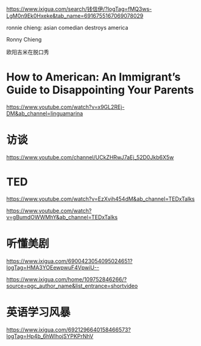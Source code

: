https://www.ixigua.com/search/钱信伊/?logTag=fMQ3ws-LgM0n9Ek0Hxeke&tab_name=6916755167069078029

ronnie chieng:
asian comedian destroys america

Ronny Chieng 

欧阳吉米在脱口秀
# How to American: An Immigrant’s Guide to Disappointing Your Parents
https://www.youtube.com/watch?v=x9GL2REj-DM&ab_channel=linguamarina

# 访谈
https://www.youtube.com/channel/UCkZHRwJ7aEj_52D0Jkb6X5w

# TED
https://www.youtube.com/watch?v=EzXvih454dM&ab_channel=TEDxTalks

https://www.youtube.com/watch?v=gBumdOWWMhY&ab_channel=TEDxTalks


# 听懂美剧
https://www.ixigua.com/6900423054095024651?logTag=HMA3YOEewpwuF4VpwiU--


https://www.ixigua.com/home/109752846266/?source=pgc_author_name&list_entrance=shortvideo

# 英语学习风暴
https://www.ixigua.com/6921296640158466573?logTag=Hp4b_6hWlhojSYPKPrNhV

